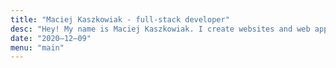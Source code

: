 ```yaml
---
title: "Maciej Kaszkowiak - full-stack developer"
desc: "Hey! My name is Maciej Kaszkowiak. I create websites and web applications."
date: "2020–12–09"
menu: "main"
---
```

